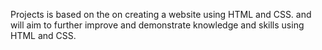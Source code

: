 Projects is based on the on creating a website using HTML and CSS.
and will aim to further improve and demonstrate knowledge and skills using HTML and CSS.